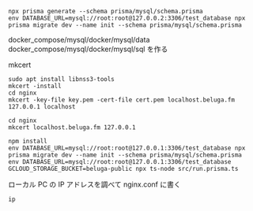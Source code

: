```
npx prisma generate --schema prisma/mysql/schema.prisma
env DATABASE_URL=mysql://root:root@127.0.0.2:3306/test_database npx prisma migrate dev --name init --schema prisma/mysql/schema.prisma
```

docker_compose/mysql/docker/mysql/data
docker_compose/mysql/docker/mysql/sql
を作る

mkcert

```
sudo apt install libnss3-tools
mkcert -install
cd nginx
mkcert -key-file key.pem -cert-file cert.pem localhost.beluga.fm 127.0.0.1 localhost
```

```
cd nginx
mkcert localhost.beluga.fm 127.0.0.1
```

```
npm install
env DATABASE_URL=mysql://root:root@127.0.0.1:3306/test_database npx prisma migrate dev --name init --schema prisma/mysql/schema.prisma
env DATABASE_URL=mysql://root:root@127.0.0.1:3306/test_database GCLOUD_STORAGE_BUCKET=beluga-public npx ts-node src/run.prisma.ts
```

ローカル PC の IP アドレスを調べて nginx.conf に書く

```
ip
```
